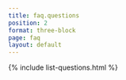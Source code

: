 ```yaml
---
title: faq.questions
position: 2
format: three-block
page: faq
layout: default
---
```


{% include list-questions.html %}